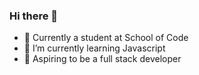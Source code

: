 ### Hi there 👋

<!--
**fabbihas/fabbihas** is a ✨ _special_ ✨ repository because its `README.md` (this file) appears on your GitHub profile.

Here are some ideas to get you started:
-->

- 🔭 Currently a student at School of Code
- 🌱 I’m currently learning Javascript
- :crescent_moon: Aspiring to be a full stack developer
